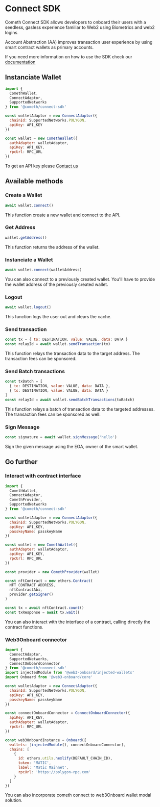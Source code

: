 # Connect SDK

Cometh Connect SDK allows developers to onboard their users with a seedless, gasless experience familiar to Web2 using Biometrics and web2 logins.

Account Abstraction (AA) improves transaction user experience by using smart contract wallets as primary accounts.

If you need more information on how to use the SDK check our [documentation](https://docs.cometh.io/connect/cometh-connect/what-is-connect)

## Instanciate Wallet

```javascript
import {
  ComethWallet,
  ConnectAdaptor,
  SupportedNetworks
} from '@cometh/connect-sdk'

const walletAdaptor = new ConnectAdaptor({
  chainId: SupportedNetworks.POLYGON,
  apiKey: API_KEY
})

const wallet = new ComethWallet({
  authAdapter: walletAdaptor,
  apiKey: API_KEY,
  rpcUrl: RPC_URL
})
```

To get an API key please [Contact us](https://www.cometh.io/)

## Available methods

### Create a Wallet

```javascript
await wallet.connect()
```

This function create a new wallet and connect to the API.

### Get Address

```javascript
wallet.getAddress()
```

This function returns the address of the wallet.

### Instanciate a Wallet

```javascript
await wallet.connect(walletAddress)
```

You can also connect to a previously created wallet. You'll have to provide the wallet address of the previously created wallet.

### Logout

```javascript
await wallet.logout()
```

This function logs the user out and clears the cache.

### Send transaction

```javascript
const tx = { to: DESTINATION, value: VALUE, data: DATA }
const relayId = await wallet.sendTransaction(tx)
```

This function relays the transaction data to the target address. The transaction fees can be sponsored.

### Send Batch transactions

```javascript
const txBatch = [
  { to: DESTINATION, value: VALUE, data: DATA },
  { to: DESTINATION, value: VALUE, data: DATA }
]
const relayId = await wallet.sendBatchTransactions(txBatch)
```

This function relays a batch of transaction data to the targeted addresses. The transaction fees can be sponsored as well.

### Sign Message

```javascript
const signature = await wallet.signMessage('hello')
```

Sign the given message using the EOA, owner of the smart wallet.

## Go further

### Interact with contract interface

```javascript
import {
  ComethWallet,
  ConnectAdaptor,
  ComethProvider,
  SupportedNetworks
} from '@cometh/connect-sdk'

const walletAdaptor = new ConnectAdaptor({
  chainId: SupportedNetworks.POLYGON,
  apiKey: API_KEY,
  passkeyName: passkeyName
})

const wallet = new ComethWallet({
  authAdapter: walletAdaptor,
  apiKey: API_KEY,
  rpcUrl: RPC_URL
})

const provider = new ComethProvider(wallet)

const nftContract = new ethers.Contract(
  NFT_CONTRACT_ADDRESS,
  nftContractAbi,
  provider.getSigner()
)

const tx = await nftContract.count()
const txResponse = await tx.wait()
```

You can also interact with the interface of a contract, calling directly the contract functions.

### Web3Onboard connector

```javascript
import {
  ConnectAdaptor,
  SupportedNetworks,
  ConnectOnboardConnector
} from '@cometh/connect-sdk'
import injectedModule from '@web3-onboard/injected-wallets'
import Onboard from '@web3-onboard/core'

const walletAdaptor = new ConnectAdaptor({
  chainId: SupportedNetworks.POLYGON,
  apiKey: API_KEY,
  passkeyName: passkeyName
})

const connectOnboardConnector = ConnectOnboardConnector({
  apiKey: API_KEY,
  authAdapter: walletAdaptor,
  rpcUrl: RPC_URL
})

const web3OnboardInstance = Onboard({
  wallets: [injectedModule(), connectOnboardConnector],
  chains: [
    {
      id: ethers.utils.hexlify(DEFAULT_CHAIN_ID),
      token: 'MATIC',
      label: 'Matic Mainnet',
      rpcUrl: 'https://polygon-rpc.com'
    }
  ]
})
```

You can also incorporate cometh connect to web3Onboard wallet modal solution.
